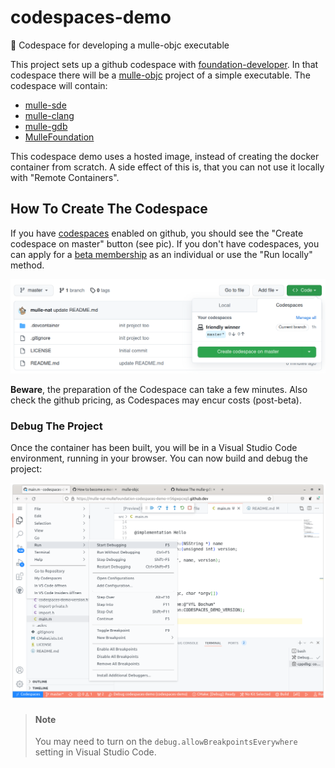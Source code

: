 # codespaces-demo

🎌 Codespace for developing a mulle-objc executable

This project sets up a github codespace with [foundation-developer](//github.com/MulleFoundation/foundation-developer).
In that codespace there will be a [mulle-objc](//mulle-objc.github.io/)
project of a simple executable. The codespace will contain:

* [mulle-sde](//github.com/mulle-sde)
* [mulle-clang](//github.com/mulle-cc/mulle-clang)
* [mulle-gdb](//github.com/mulle-cc/mulle-gdb)
* [MulleFoundation](//github.com/MulleFoundation)

This codespace demo uses a hosted image, instead of creating the docker container from scratch. A side effect of
this is, that you can not use it locally with "Remote Containers".

## How To Create The Codespace

If you have [codespaces](https://github.com/features/codespaces) enabled on github, you should see the
"Create codespace on master" button (see pic). If you don't have codespaces, you can apply for a [beta membership](https://github.com/features/codespaces/signup) as an individual or use the "Run locally" method.

![grafik](codespace.png)

**Beware**, the preparation of the Codespace can take a few minutes.
Also check the github pricing, as Codespaces may encur costs (post-beta).

### Debug The Project

Once the container has been built, you will be in a Visual Studio Code environment, running in your
browser. You can now build and debug the project:

![grafik](debugger.png)

> #### Note
> 
> You may need to turn on the `debug.allowBreakpointsEverywhere` setting in Visual Studio Code.
